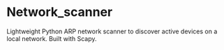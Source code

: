 # Network_scanner
Lightweight Python ARP network scanner to discover active devices on a local network. Built with Scapy. 
